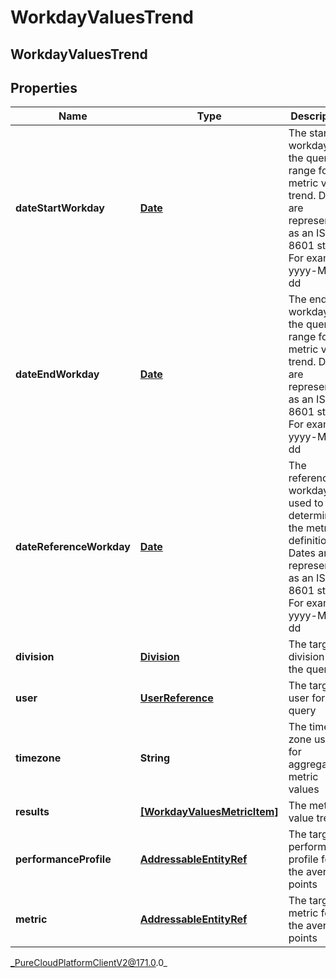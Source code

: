 # WorkdayValuesTrend

## WorkdayValuesTrend

## Properties

|Name | Type | Description | Notes|
|------------ | ------------- | ------------- | -------------|
| **dateStartWorkday** | [**Date**](Date) | The start workday for the query range for the metric value trend. Dates are represented as an ISO-8601 string. For example: yyyy-MM-dd | [optional] |
| **dateEndWorkday** | [**Date**](Date) | The end workday for the query range for the metric value trend. Dates are represented as an ISO-8601 string. For example: yyyy-MM-dd | [optional] |
| **dateReferenceWorkday** | [**Date**](Date) | The reference workday used to determine the metric definition. Dates are represented as an ISO-8601 string. For example: yyyy-MM-dd | [optional] |
| **division** | [**Division**](Division) | The targeted division for the query | [optional] |
| **user** | [**UserReference**](UserReference) | The targeted user for the query | [optional] |
| **timezone** | **String** | The time zone used for aggregating metric values | [optional] |
| **results** | [**[WorkdayValuesMetricItem]**]([WorkdayValuesMetricItem]) | The metric value trends | [optional] |
| **performanceProfile** | [**AddressableEntityRef**](AddressableEntityRef) | The targeted performance profile for the average points | [optional] |
| **metric** | [**AddressableEntityRef**](AddressableEntityRef) | The targeted metric for the average points | [optional] |



_PureCloudPlatformClientV2@171.0.0_
